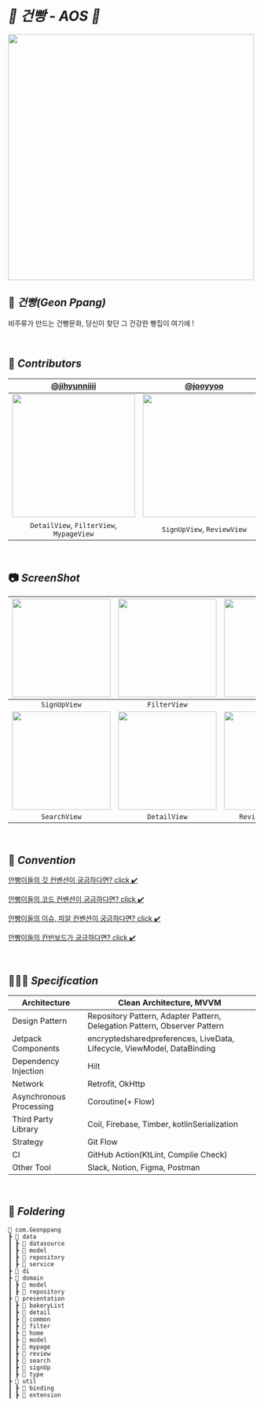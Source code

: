 # *🥐 건빵 - AOS 🥐*
<img width="500" src="https://github.com/GEON-PPANG/GEON-PPANG-AOS/assets/77060011/fb2c50da-3a48-43ed-93fe-52c1f7bc5812"/>


## 🥖 *****건빵(Geon Ppang)*****
비주류가 만드는 건빵문화, 당신이 찾던 그 건강한 빵집이 여기에 !

<br>

## 👋 *****Contributors*****

|                                         [@jihyunniiii](https://github.com/jihyunniiii)                                         | [@jooyyoo](https://github.com/jooyyoo) | [@Dani43](https://github.com/Dan2dani) |
|:------------------------------------------------------------------------------------------------------------------------------:| :---: | :---: |
| <img width="250" src="https://github.com/GEON-PPANG/GEON-PPANG-AOS/assets/77060011/1d7c499a-cd4c-4a0a-a692-c29f9867ac9a"/> |<img width="250" src="https://github.com/GEON-PPANG/GEON-PPANG-AOS/assets/77060011/1c98b57f-a752-47de-81d4-b0a305127c26"/>|<img width="250" src="https://github.com/GEON-PPANG/GEON-PPANG-AOS/assets/77060011/73ddf82a-4f27-4abb-9664-15ede1ee4108"/>|
|                                                    `DetailView`, `FilterView`, <br>`MypageView`                                                |`SignUpView`, `ReviewView`|`HomeView`, `SearchView`, <br>`MypageView`|





<br>

## 📷 *****ScreenShot*****
| <img width="200" src=""/> | <img width="200" src=""/> | <img width="200" src=""/> | <img width="200" src=""/> | 
| :---: | :---: | :---: |:------------------------------------------------------------------------------------------------------------------------------:|
|`SignUpView`|`FilterView`|`HomeView`|                                                        `BakeryListView`                                                        |
| <img width="200" src=""/> | <img width="200" src=""/> | <img width="200" src=""/> |<img width="200" src="">
|`SearchView`|`DetailView`|`ReviewWritingView`|`MyPageView`|

<br>

## 📘 *****Convention*****

[안빵이들의 깃 컨벤션이 궁금하다면? click ✔️](https://www.notion.so/sungah/Git-Convention-c10ed0f0da91438283513c39fcd105a1?pvs=4)
<br>

[안빵이들의 코드 컨벤션이 궁금하다면? click ✔️](https://www.notion.so/sungah/Android-Coding-Convention-0f9c9fd085a745aaa4a865f70f310ee9?pvs=4)
<br>

[안빵이들의 이슈, 피알 컨벤션이 궁금하다면? click ✔️](https://www.notion.so/sungah/Issue-PR-Convention-ad3232c9bbeb4778983b7341aea19fb1?pvs=4)
<br>

[안빵이들의 칸반보드가 궁금하다면? click ✔️](https://github.com/orgs/GEON-PPANG/projects/1)

<br>

## 👩🏻‍💻 ***Specification***

| Architecture | Clean Architecture, MVVM |
| --- | --- |
| Design Pattern | Repository Pattern, Adapter Pattern,  Delegation Pattern, Observer Pattern |
| Jetpack Components | encryptedsharedpreferences, LiveData, Lifecycle, ViewModel, DataBinding |
| Dependency Injection | Hilt |
| Network | Retrofit, OkHttp |
| Asynchronous Processing | Coroutine(+ Flow) |
| Third Party Library | Coil, Firebase, Timber, kotlinSerialization |
| Strategy | Git Flow |
| CI | GitHub Action(KtLint, Complie Check) |
| Other Tool | Slack, Notion, Figma, Postman |
<br>

## 📁 *****Foldering*****

```
📂 com.Geonppang
┣ 📂 data
┃ ┣ 📂 datasource
┃ ┣ 📂 model
┃ ┣ 📂 repository
┃ ┣ 📂 service
┣ 📂 di
┣ 📂 domain
┃ ┣ 📂 model
┃ ┣ 📂 repository
┣ 📂 presentation
┃ ┣ 📂 bakeryList
┃ ┣ 📂 detail
┃ ┣ 📂 common
┃ ┣ 📂 filter
┃ ┣ 📂 home
┃ ┣ 📂 model
┃ ┣ 📂 mypage
┃ ┣ 📂 review
┃ ┣ 📂 search
┃ ┣ 📂 signUp
┃ ┣ 📂 type
┣ 📂 util
┃ ┣ 📂 binding
┃ ┣ 📂 extension
```
